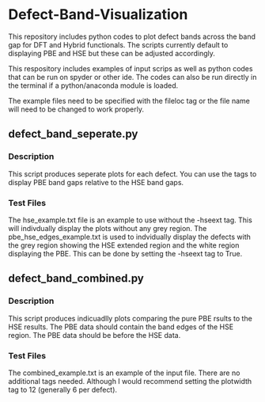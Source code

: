 # Defect-Band-Visualization
This repository includes python codes to plot defect bands across the band gap for DFT and Hybrid functionals. The scripts currently default to displaying PBE and HSE but these can be adjusted accordingly.

This respository includes examples of input scrips as well as python codes that can be run on spyder or other ide. The codes can also be run directly in the terminal if a python/anaconda module is loaded.

The example files need to be specified with the fileloc tag or the file name will need to be changed to work properly.

## defect_band_seperate.py
### Description
This script produces seperate plots for each defect. You can use the tags to display PBE band gaps relative to the HSE band gaps.

### Test Files
The hse_example.txt file is an example to use without the -hseext tag. This will indivdually display the plots without any grey region.
The pbe_hse_edges_example.txt is used to indvidually display the defects with the grey region showing the HSE extended region and the white region displaying the PBE. This can be done by setting the -hseext tag to True.

## defect_band_combined.py
### Description
This script produces indicuadlly plots comparing the pure PBE rsults to the HSE results. The PBE data should contain the band edges of the HSE region. The PBE data should be before the HSE data.

### Test Files
The combined_example.txt is an example of the input file. There are no additional tags needed. Although I would recommend setting the plotwidth tag to 12 (generally 6 per defect).
